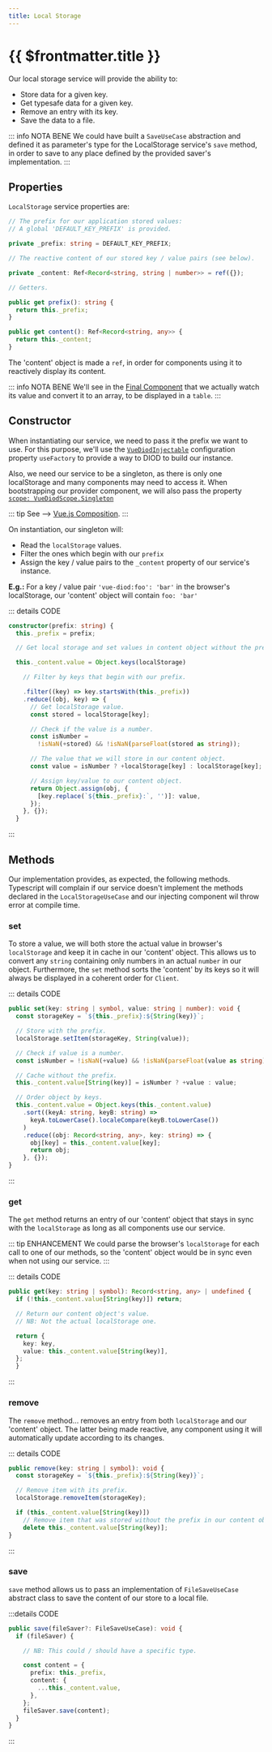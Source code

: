 ```yaml
---
title: Local Storage
---
```


# {{ $frontmatter.title }}

Our local storage service will provide the ability to:

- Store data for a given key.
- Get typesafe data for a given key.
- Remove an entry with its key.
- Save the data to a file.

::: info NOTA BENE
We could have built a `SaveUseCase` abstraction and defined it as
parameter's type for the LocalStorage service's `save` method, in order to save
to any place defined by the provided saver's implementation.
:::

## Properties

`LocalStorage` service properties are:

```typescript
// The prefix for our application stored values:
// A global 'DEFAULT_KEY_PREFIX' is provided.

private _prefix: string = DEFAULT_KEY_PREFIX;

// The reactive content of our stored key / value pairs (see below).

private _content: Ref<Record<string, string | number>> = ref({});

// Getters.

public get prefix(): string {
  return this._prefix;
}

public get content(): Ref<Record<string, any>> {
  return this._content;
}
```

The 'content' object is made a `ref`, in order for components using it
to reactively display its content.

::: info NOTA BENE
We'll see in the [Final Component](final-component.md) that we actually
watch its value and convert it to an array, to be displayed in a `table`.
:::

## Constructor

When instantiating our service, we need to pass it the prefix we want to use.
For this purpose, we'll use the
[`VueDiodInjectable`](../../getting-started/configuration.md#injectables)
configuration property `useFactory` to provide a way to DIOD
to build our instance.

Also, we need our service to be a singleton, as there is only one localStorage
and many components may need to access it. When bootstrapping our provider
component, we will also pass the property
[`scope: VueDiodScope.Singleton`](../../getting-started/configuration.md#scope-1)

::: tip
See --> [Vue.js Composition](composition.md).
:::

On instantiation, our singleton will:

- Read the `localStorage` values.
- Filter the ones which begin with our `prefix`
- Assign the key / value pairs to the `_content` property of
  our service's instance.

**E.g.:** For a key / value pair `'vue-diod:foo': 'bar'` in the browser's
localStorage, our 'content' object will contain `foo: 'bar'`

::: details CODE

```typescript
constructor(prefix: string) {
  this._prefix = prefix;

  // Get local storage and set values in content object without the prefix.

  this._content.value = Object.keys(localStorage)

    // Filter by keys that begin with our prefix.

    .filter((key) => key.startsWith(this._prefix))
    .reduce((obj, key) => {
      // Get localStorage value.
      const stored = localStorage[key];

      // Check if the value is a number.
      const isNumber =
        !isNaN(+stored) && !isNaN(parseFloat(stored as string));

      // The value that we will store in our content object.
      const value = isNumber ? +localStorage[key] : localStorage[key];

      // Assign key/value to our content object.
      return Object.assign(obj, {
        [key.replace(`${this._prefix}:`, '')]: value,
      });
    }, {});
  }
```

:::

## Methods

Our implementation provides, as expected, the following methods. Typescript will
complain if our service doesn't implement the methods declared in
the `LocalStorageUseCase` and our injecting component wil throw error at compile
time.

### set

To store a value, we will both store the actual value in
browser's `localStorage` and keep it in cache in our 'content' object.
This allows us to convert any `string` containing only numbers
in an actual `number` in our object.
Furthermore, the `set` method sorts the 'content' by its keys so it will
always be displayed in a coherent order for `Client`.

::: details CODE

```typescript
public set(key: string | symbol, value: string | number): void {
  const storageKey = `${this._prefix}:${String(key)}`;

  // Store with the prefix.
  localStorage.setItem(storageKey, String(value));

  // Check if value is a number.
  const isNumber = !isNaN(+value) && !isNaN(parseFloat(value as string));

  // Cache without the prefix.
  this._content.value[String(key)] = isNumber ? +value : value;

  // Order object by keys.
  this._content.value = Object.keys(this._content.value)
    .sort((keyA: string, keyB: string) =>
      keyA.toLowerCase().localeCompare(keyB.toLowerCase())
    )
    .reduce((obj: Record<string, any>, key: string) => {
      obj[key] = this._content.value[key];
      return obj;
    }, {});
}
```

:::

### get

The `get` method returns an entry of our 'content' object that stays in sync
with the `localStorage` as long as all components use our service.

::: tip ENHANCEMENT
We could parse the browser's `localStorage` for each call to one of our
methods, so the 'content' object would be in sync even when not
using our service.
:::

::: details CODE

```typescript
public get(key: string | symbol): Record<string, any> | undefined {
  if (!this._content.value[String(key)]) return;

  // Return our content object's value.
  // NB: Not the actual localStorage one.

  return {
    key: key,
    value: this._content.value[String(key)],
  };
  }
```

:::

### remove

The `remove` method... removes an entry from both `localStorage` and our
'content' object. The latter being made reactive, any component using it will
automatically update according to its changes.

::: details CODE

```typescript
public remove(key: string | symbol): void {
  const storageKey = `${this._prefix}:${String(key)}`;

  // Remove item with its prefix.
  localStorage.removeItem(storageKey);

  if (this._content.value[String(key)])
    // Remove item that was stored without the prefix in our content object.
    delete this._content.value[String(key)];
}
```

:::

### save

`save` method allows us to pass an implementation of `FileSaveUseCase` abstract
class to save the content of our store to a local file.

:::details CODE

```typescript
public save(fileSaver?: FileSaveUseCase): void {
  if (fileSaver) {

    // NB: This could / should have a specific type.

    const content = {
      prefix: this._prefix,
      content: {
        ...this._content.value,
      },
    };
    fileSaver.save(content);
  }
}
```

:::

